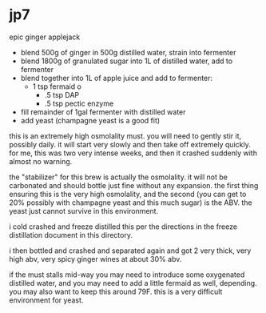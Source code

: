 jp7
===
epic ginger applejack

- blend 500g of ginger in 500g distilled water, strain into fermenter
- blend 1800g of granulated sugar into 1L of distilled water, add to fermenter
- blend together into 1L of apple juice and add to fermenter:
  - 1 tsp fermaid o
	- .5 tsp DAP
	- .5 tsp pectic enzyme
- fill remainder of 1gal fermenter with distilled water
- add yeast (champagne yeast is a good fit)

this is an extremely high osmolality must. you will need to gently stir it, possibly daily.
it will start very slowly and then take off extremely quickly. for me, this was two very
intense weeks, and then it crashed suddenly with almost no warning.

the "stabilizer" for this brew is actually the osmolality. it will not be carbonated and
should bottle just fine without any expansion. the first thing ensuring this is the very
high osmolality, and the second (you can get to 20% possibly with champagne yeast and this
much sugar) is the ABV. the yeast just cannot survive in this environment.

i cold crashed and freeze distilled this per the directions in the freeze distillation
document in this directory.

i then bottled and crashed and separated again and got 2 very thick, very high abv, very
spicy ginger wines at about 30% abv.

if the must stalls mid-way you may need to introduce some oxygenated distilled water,
and you may need to add a little fermaid as well, depending. you may also want to keep
this around 79F. this is a very difficult environment for yeast.
